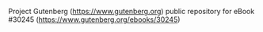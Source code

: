 Project Gutenberg (https://www.gutenberg.org) public repository for eBook #30245 (https://www.gutenberg.org/ebooks/30245)
